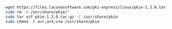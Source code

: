 ﻿```sh
wget https://files.lacunasoftware.com/pki-express/linux/pkie-1.3.0.tar.gz
sudo rm -R /usr/share/pkie/*
sudo tar xzf pkie-1.3.0.tar.gz -C /usr/share/pkie
sudo chmod -R a=r,a+X,u+w /usr/share/pkie
```
